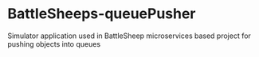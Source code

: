 # BattleSheeps-queuePusher

Simulator application used in BattleSheep microservices based project for pushing objects into queues
